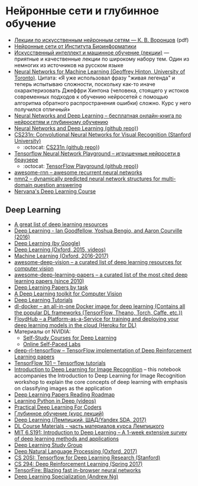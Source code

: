 # Нейронные сети и глубинное обучение

* [Лекции по искусственным нейронным сетям — К. В. Воронцов](http://www.ccas.ru/voron/download/NeuralNets.pdf) (pdf)
* [Нейронные сети от Института Биоинформатики](https://stepic.org/s/eg4Xe6Ry)
* [Искусственный интеллект и машинное обучение (лекции)](https://ulearn.azurewebsites.net/Course/AIML/) — приятные и качественные лекции по широкому набору тем. Один из немногих из источников на русском языке
* [Neural Networks for Machine Learning (Geoffrey Hinton, University of Toronto)](https://www.coursera.org/learn/neural-networks). Цитата: «Я уже использовал фразу "живая легенда" и теперь испытываю сложности, поскольку как-то иначе охарактеризовать Джеффри Хинтона (человека, стоящего у истоков современных подходов к обучению нейросетей с помощью алгоритма обратного распространения ошибки) сложно. Курс у него получился отличный»
* [Neural Networks and Deep Learning – бесплатная онлайн-книга по нейросетям и глубинному обучению](http://neuralnetworksanddeeplearning.com/index.html) 
* [Neural Networks and Deep Learning (github repo)](https://github.com/mnielsen/neural-networks-and-deep-learning))
* [CS231n: Convolutional Neural Networks for Visual Recognition (Stanford University)](http://vision.stanford.edu/teaching/cs231n/) 
    * :octocat: [CS231n (github repo)](https://github.com/cs231n))
* [Tensorflow Neural Network Playground – игрушечные нейросети в браузере](http://playground.tensorflow.org/)  
    * :octocat: [TensorFlow Playground (github repo)](https://github.com/tensorflow/playground))
* [awesome-rnn – awesome recurrent neural networks](https://github.com/kjw0612/awesome-rnn)
* [nmn2 – dynamically predicted neural network structures for multi-domain question answering](https://github.com/jacobandreas/nmn2)
* [Nervana's Deep Learning Course](https://www.nervanasys.com/deep-learning-tutorials/)

## Deep Learning

* [A great list of deep learning resources](https://omtcyfz.github.io/2016/08/29/Deep-Learning-Resources.html)
* [Deep Learning - Ian Goodfellow, Yoshua Bengio, and Aaron Courville (2016)](http://www.deeplearningbook.org)
* [Deep Learning (by Google)](https://www.udacity.com/course/deep-learning--ud730)
* [Deep Learning (Oxford, 2015, videos)](https://www.youtube.com/playlist?list=PLE6Wd9FR--EfW8dtjAuPoTuPcqmOV53Fu)
* [Machine Learning (Oxford, 2016-2017)](http://www.cs.ox.ac.uk/teaching/courses/2016-2017/ml/)
* [awesome-deep-vision – a curated list of deep learning resources for computer vision](https://github.com/kjw0612/awesome-deep-vision)
* [awesome-deep-learning-papers – a curated list of the most cited deep learning papers (since 2010)](https://github.com/terryum/awesome-deep-learning-papers)
* [Deep Learning Papers by task](https://github.com/sbrugman/deep-learning-papers)
* [A Deep Learning toolkit for Computer Vision](https://luminoth.ai)
* [Deep Learning Tutorials](https://github.com/subokita/DeepLearningTutorials)
* [dl-docker – an all-in-one Docker image for deep learning (Contains all the popular DL frameworks (TensorFlow, Theano, Torch, Caffe, etc.))](https://github.com/saiprashanths/dl-docker)
* [FloydHub – a Platform-as-a-Service for training and deploying your deep learning models in the cloud (Heroku for DL)](https://www.floydhub.com/)
* Материалы от NVIDIA:
    * [Self-Study Courses for Deep Learning](https://developer.nvidia.com/deep-learning-courses)
    * [Online Self-Paced Labs](https://developer.nvidia.com/dli/onlinelabs)
* [deep-rl-tensorflow – TensorFlow implementation of Deep Reinforcement Learning papers](https://github.com/carpedm20/deep-rl-tensorflow)
* [TensorFlow 101 – Tensorflow tutorials](https://github.com/sjchoi86/Tensorflow-101)
* [Introduction to Deep Learning for Image Recognition](https://github.com/rouseguy/scipyUS2016_dl-image) – this notebook accompanies the Introduction to Deep Learning for Image Recognition workshop to explain the core concepts of deep learning with emphasis on classifying images as the application
* [Deep Learning Papers Reading Roadmap](https://github.com/songrotek/Deep-Learning-Papers-Reading-Roadmap)
* [Learning Python in Deep (videos)](https://www.youtube.com/watch?v=jqo1fPEJwDw&list=PLbW_am_GRTo1vIxMK4jUc9ZLvW-P6QL6N)
* [Practical Deep Learning For Coders](http://course.fast.ai)
* [Глубинное обучение (курс лекций)](http://www.machinelearning.ru/wiki/index.php?title=Dl)
* [Deep Learning (Лемпицкий, ШАД/Yandex SDA, 2017)](https://github.com/yandexdataschool/YSDA_deeplearning17)
* [DL Course Materials - часть материалов курса Лемпицкого](https://github.com/ddtm/dl-course)
* [MIT 6.S191: Introduction to Deep Learning – A 1-week extensive survey of deep learning methods and applications](http://introtodeeplearning.com/index.html)
* [Deep Learning Study Group](https://github.com/the-deep-learners)
* [Deep Natural Language Processing (Oxford, 2017)](https://github.com/oxford-cs-deepnlp-2017/lectures)
* [CS 20SI: Tensorflow for Deep Learning Research (Stanford)](http://web.stanford.edu/class/cs20si/syllabus.html)
* [CS 294: Deep Reinforcement Learning (Spring 2017)](https://mega.nz/#F!Ap4n2bLb!e6QZqN_npmWjE-CQldBKZw)
* [TensorFire: Blazing fast in-browser neural networks](https://tenso.rs/demos/fast-neural-style/)
* [Deep Learning Specialization (Andrew Ng)](https://www.coursera.org/specializations/deep-learning)

